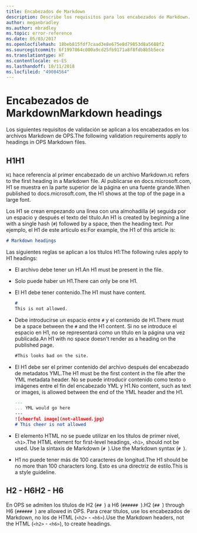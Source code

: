 ```yaml
---
title: Encabezados de Markdown
description: Describe los requisitos para los encabezados de Markdown.
author: meganbradley
ms.author: mbradley
ms.topic: error-reference
ms.date: 05/03/2017
ms.openlocfilehash: 18beb815fdf7caad3e8e675e8d79853d8a5688f2
ms.sourcegitcommit: 6f1997864c000a9cd25fb9171a8f8fdb8b5b5ece
ms.translationtype: HT
ms.contentlocale: es-ES
ms.lasthandoff: 10/11/2018
ms.locfileid: "49084564"
---
```

# <a name="markdown-headings"></a><span data-ttu-id="2e58d-103">Encabezados de Markdown</span><span class="sxs-lookup"><span data-stu-id="2e58d-103">Markdown headings</span></span>

<span data-ttu-id="2e58d-104">Los siguientes requisitos de validación se aplican a los encabezados en los archivos Markdown de OPS.</span><span class="sxs-lookup"><span data-stu-id="2e58d-104">The following validation requirements apply to headings in OPS Markdown files.</span></span>

## <a name="h1"></a><span data-ttu-id="2e58d-105">H1</span><span class="sxs-lookup"><span data-stu-id="2e58d-105">H1</span></span>

<span data-ttu-id="2e58d-106">`H1` hace referencia al primer encabezado de un archivo Markdown.</span><span class="sxs-lookup"><span data-stu-id="2e58d-106">`H1` refers to the first heading in a Markdown file.</span></span> <span data-ttu-id="2e58d-107">Al publicarse en docs.microsoft.com, H1 se muestra en la parte superior de la página en una fuente grande.</span><span class="sxs-lookup"><span data-stu-id="2e58d-107">When published to docs.microsoft.com, the H1 shows at the top of the page in a large font.</span></span>

<span data-ttu-id="2e58d-108">Los H1 se crean empezando una línea con una almohadilla (`#`) seguida por un espacio y después el texto del título.</span><span class="sxs-lookup"><span data-stu-id="2e58d-108">An H1 is created by beginning a line with a single hash (`#`) followed by a space, then the heading text.</span></span> <span data-ttu-id="2e58d-109">Por ejemplo, el H1 de este artículo es:</span><span class="sxs-lookup"><span data-stu-id="2e58d-109">For example, the H1 of this article is:</span></span>

```md
# Markdown headings
```

<span data-ttu-id="2e58d-110">Las siguientes reglas se aplican a los títulos H1:</span><span class="sxs-lookup"><span data-stu-id="2e58d-110">The following rules apply to H1 headings:</span></span>

- <span data-ttu-id="2e58d-111">El archivo debe tener un H1.</span><span class="sxs-lookup"><span data-stu-id="2e58d-111">An H1 must be present in the file.</span></span>
- <span data-ttu-id="2e58d-112">Solo puede haber un H1.</span><span class="sxs-lookup"><span data-stu-id="2e58d-112">There can only be one H1.</span></span>
- <span data-ttu-id="2e58d-113">El H1 debe tener contenido.</span><span class="sxs-lookup"><span data-stu-id="2e58d-113">The H1 must have content.</span></span>

  ```markdown
  # 
  This is not allowed.
  ```
- <span data-ttu-id="2e58d-114">Debe introducirse un espacio entre `#` y el contenido de H1.</span><span class="sxs-lookup"><span data-stu-id="2e58d-114">There must be a space between the `#` and the H1 content.</span></span> <span data-ttu-id="2e58d-115">Si no se introduce el espacio en H1, no se representará como un título en la página una vez publicada.</span><span class="sxs-lookup"><span data-stu-id="2e58d-115">An H1 with no space doesn't render as a heading on the published page.</span></span>

  ```markdown
  #This looks bad on the site.
  ```
- <span data-ttu-id="2e58d-116">El H1 debe ser el primer contenido del archivo después del encabezado de metadatos YML.</span><span class="sxs-lookup"><span data-stu-id="2e58d-116">The H1 must be the first content in the file after the YML metadata header.</span></span> <span data-ttu-id="2e58d-117">No se puede introducir contenido como texto o imágenes entre el fin del encabezado YML y H1.</span><span class="sxs-lookup"><span data-stu-id="2e58d-117">No content, such as text or images, is allowed between the end of the YML header and the H1.</span></span>

  ```markdown
  ---
  ... YML would go here
  ---
  ![cheerful image](not-allowed.jpg)
  # This cheer is not allowed
  ```
- <span data-ttu-id="2e58d-118">El elemento HTML no se puede utilizar en los títulos de primer nivel, `<h1>`.</span><span class="sxs-lookup"><span data-stu-id="2e58d-118">The HTML element for first-level headings, `<h1>`, should not be used.</span></span> <span data-ttu-id="2e58d-119">Use la sintaxis de Markdown (`# `).</span><span class="sxs-lookup"><span data-stu-id="2e58d-119">Use the Markdown syntax (`# `).</span></span>
- <span data-ttu-id="2e58d-120">H1 no puede tener más de 100 caracteres de longitud.</span><span class="sxs-lookup"><span data-stu-id="2e58d-120">The H1 should be no more than 100 characters long.</span></span> <span data-ttu-id="2e58d-121">Esto es una directriz de estilo.</span><span class="sxs-lookup"><span data-stu-id="2e58d-121">This is a style guideline.</span></span>

## <a name="h2---h6"></a><span data-ttu-id="2e58d-122">H2 - H6</span><span class="sxs-lookup"><span data-stu-id="2e58d-122">H2 - H6</span></span>

<span data-ttu-id="2e58d-123">En OPS se admiten los títulos de H2 (`## `) a H6 (`###### `).</span><span class="sxs-lookup"><span data-stu-id="2e58d-123">H2 (`## `) through H6 (`###### `) are allowed in OPS.</span></span> <span data-ttu-id="2e58d-124">Para crear títulos, use los encabezados de Markdown, no los de HTML (`<h2>` - `<h6>`).</span><span class="sxs-lookup"><span data-stu-id="2e58d-124">Use the Markdown headers, not the HTML (`<h2>` - `<h6>`), to create headings.</span></span>
